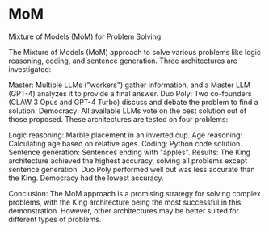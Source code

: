 # MoM
Mixture of Models (MoM) for Problem Solving

The Mixture of Models (MoM) approach to solve various problems like logic reasoning, coding, and sentence generation. Three architectures are investigated:

Master: Multiple LLMs ("workers") gather information, and a Master LLM (GPT-4) analyzes it to provide a final answer.
Duo Poly: Two co-founders (CLAW 3 Opus and GPT-4 Turbo) discuss and debate the problem to find a solution.
Democracy: All available LLMs vote on the best solution out of those proposed.
These architectures are tested on four problems:

Logic reasoning: Marble placement in an inverted cup.
Age reasoning: Calculating age based on relative ages.
Coding: Python code solution.
Sentence generation: Sentences ending with "apples".
Results: The King architecture achieved the highest accuracy, solving all problems except sentence generation. Duo Poly performed well but was less accurate than the King. Democracy had the lowest accuracy.

Conclusion: The MoM approach is a promising strategy for solving complex problems, with the King architecture being the most successful in this demonstration. However, other architectures may be better suited for different types of problems.
